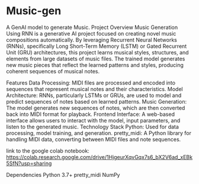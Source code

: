 # Music-gen
A GenAI model to generate Music.
Project Overview
Music Generation Using RNN is a generative AI project focused on creating novel music compositions automatically. By leveraging Recurrent Neural Networks (RNNs), specifically Long Short-Term Memory (LSTM) or Gated Recurrent Unit (GRU) architectures, this project learns musical styles, structures, and elements from large datasets of music files. The trained model generates new music pieces that reflect the learned patterns and styles, producing coherent sequences of musical notes.

Features
Data Processing: MIDI files are processed and encoded into sequences that represent musical notes and their characteristics.
Model Architecture: RNNs, particularly LSTMs or GRUs, are used to model and predict sequences of notes based on learned patterns.
Music Generation: The model generates new sequences of notes, which are then converted back into MIDI format for playback.
Frontend Interface: A web-based interface allows users to interact with the model, input parameters, and listen to the generated music.
Technology Stack
Python: Used for data processing, model training, and generation.
pretty_midi: A Python library for handling MIDI data, converting between MIDI files and note sequences.


link to the google colab notebook: https://colab.research.google.com/drive/1HjgeurXqvGqx7s6_bX2V6ad_xEBk5SfN?usp=sharing

Dependencies
Python 3.7+
pretty_midi
NumPy
